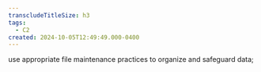 ```yaml
---
transcludeTitleSize: h3
tags:
  - C2
created: 2024-10-05T12:49:49.000-0400
---
```

use appropriate file maintenance practices to organize and safeguard data;